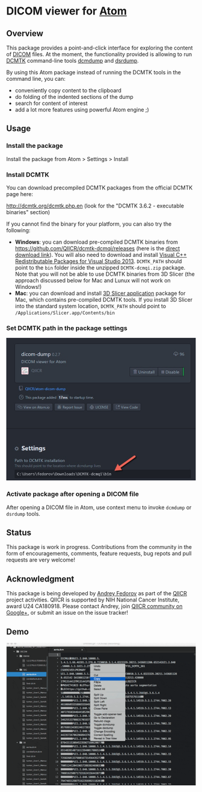 # DICOM viewer for [Atom](http://atom.io)

## Overview

This package provides a point-and-click interface for exploring the content of [DICOM](http://dicom.nema.org/) files. At the moment, the functionality provided is allowing to run [DCMTK](http://dicom.offis.de/dcmtk.php.en) command-line tools [dcmdump](http://support.dcmtk.org/docs/dcmdump.html) and [dsrdump](http://support.dcmtk.org/docs/dsrdump.html).

By using this Atom package instead of running the DCMTK tools in the command
line, you can:

* conveniently copy content to the clipboard
* do folding of the indented sections of the dump
* search for content of interest
* add a lot more features using powerful Atom engine ;)

## Usage

### Install the package

Install the package from Atom > Settings > Install

### Install DCMTK

You can download precompiled DCMTK packages from the official DCMTK page here:

 http://dcmtk.org/dcmtk.php.en (look for the "DCMTK 3.6.2 - executable binaries" section)

 If you cannot find the binary for your platform, you can also try the following:

 * **Windows**: you can download pre-compiled DCMTK binaries from
   https://github.com/QIICR/dcmtk-dcmqi/releases (here is the [direct download link](https://github.com/QIICR/dcmtk-dcmqi/releases/download/DCMTK-dcmqi-3.6.1_20161102-VS12-Win64-Release-v0.0.11-static/DCMTK-dcmqi.zip)). You will also need to download and install [Visual C++ Redistributable Packages for Visual Studio 2013](http://www.microsoft.com/en-us/download/details.aspx?id=40784). `DCMTK_PATH` should point to the `bin` folder inside the unzipped `DCMTK-dcmqi.zip` package. Note that you will not be able to use DCMTK binaries from 3D Slicer (the approach discussed below for Mac and Lunux will not work on Windows!)
 * **Mac**: you can download and install [3D Slicer application](http://download.slicer.org) package for Mac, which contains pre-compiled DCMTK tools. If you install 3D Slicer into the standard system location, `DCMTK_PATH` should point to `/Applications/Slicer.app/Contents/bin`
 
### Set DCMTK path in the package settings

![Screenshot](https://raw.githubusercontent.com/QIICR/atom-dicom-dump/master/screenshots/dcmtk_path_settings.jpg)

### Activate package after opening a DICOM file

After opening a DICOM file in Atom, use context menu to invoke `dcmdump` or `dsrdump` tools.

## Status

This package is work in progress. Contributions from the community in the form of encouragements, comments, feature requests, bug repots and pull requests are very welcome!

## Acknowledgment

This package is being developed by [Andrey Fedorov](https://github.com/fedorov) as part of the [QIICR](http://qiicr.org) project activities. QIICR is supported by NIH National Cancer Institute, award U24 CA180918. Please contact Andrey, join [QIICR community on Google+](https://plus.google.com/b/103730364707811819340/+QiicrOrg), or submit an issue on the issue tracker!

## Demo

![Screenshot](https://raw.githubusercontent.com/QIICR/atom-dicom-dump/master/screenshots/demo.gif)

